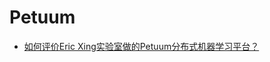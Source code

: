 # Petuum
- [如何评价Eric Xing实验室做的Petuum分布式机器学习平台？](http://www.zhihu.com/question/31634889/answer/53145086)
